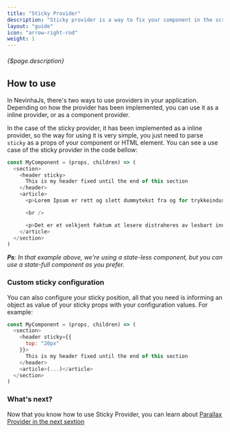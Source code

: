 ```yaml
---
title: "Sticky Provider"
description: "Sticky provider is a way to fix your component in the screen until the height of it parent finish."
layout: "guide"
icon: "arrow-right-rod"
weight: 1
---
```


###### {$page.description}

<article id="1">

## How to use
In NevinhaJs, there's two ways to use providers in your application. Depending on how the provider has been implemented, you can use it as a inline provider, or as a component provider.

In the case of the sticky provider, it has been implemented as a inline provider, so the way for using it is very simple, you just need to parse `sticky` as a props of your component or HTML element. You can see a use case of the sticky provider in the code bellow:

```javascript
const MyComponent = (props, children) => (
  <section>
    <header sticky>
      This is my header fixed until the end of this section
    </header>
    <article>
      <p>Lorem Ipsum er rett og slett dummytekst fra og for trykkeindustrien. Lorem Ipsum har vært bransjens standard for dummytekst helt siden 1500-tallet, da en ukjent boktrykker stokket en mengde bokstaver for å lage et prøveeksemplar av en bok. Lorem Ipsum har tålt tidens tann usedvanlig godt, og har i tillegg til å bestå gjennom fem århundrer også tålt spranget over til elektronisk typografi uten vesentlige endringer. Lorem Ipsum ble gjort allment kjent i 1960-årene ved lanseringen av Letraset-ark med avsnitt fra Lorem Ipsum, og senere med sideombrekkingsprogrammet Aldus PageMaker som tok i bruk nettopp Lorem Ipsum for dummytekst.</p>

      <br />

      <p>Det er et velkjent faktum at lesere distraheres av lesbart innhold på en side når man ser på dens layout. Poenget med å bruke Lorem Ipsum er at det har en mer eller mindre normal fordeling av bokstaver i ord, i motsetning til 'Innhold her, innhold her', og gir inntrykk av å være lesbar tekst. Mange webside- og sideombrekkingsprogrammer bruker nå Lorem Ipsum som sin standard for provisorisk tekst, og et søk etter 'Lorem Ipsum' vil avdekke mang en uferdig webside. Ulike versjoner har sprunget frem i senere år, noen ved rene uhell og andre mer planlagte (med humor o.l.).</p>
    </article>
  </section>
)
```

***Ps**: In that example above, we're using a state-less component, but you can use a state-full component as you prefer.*

### Custom sticky configuration

You can also configure your sticky position, all that you need is informing an object as value of your sticky props with your configuration values. For example:

```javascript
const MyComponent = (props, children) => (
  <section>
    <header sticky={{
      top: "20px"
    }}>
      This is my header fixed until the end of this section
    </header>
    <article>(...)</article>
  </section>
)
```

### What's next?
Now that you know how to use Sticky Provider, you can learn about [Parallax Provider in the next sextion](/docs/providers/parallax.html)
</article>